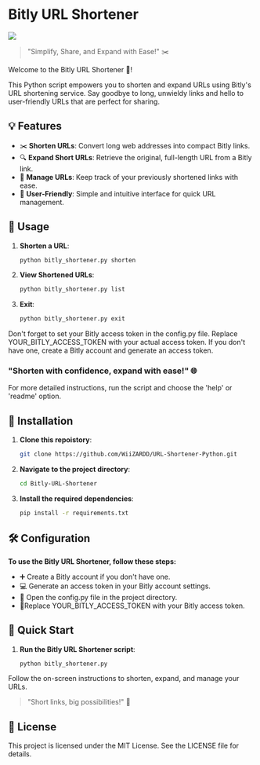 
# Bitly URL Shortener

<p>
	<tr>
		<td style="padding=0;width=50%;">
			<img src="https://ditdo.in/images1/urlshort.png" />
		</td>
	</tr>
	<tr>

> "Simplify, Share, and Expand with Ease!" ✂️

Welcome to the Bitly URL Shortener 🚀!

This Python script empowers you to shorten and expand URLs using Bitly's URL shortening service. Say goodbye to long, unwieldy links and hello to user-friendly URLs that are perfect for sharing.

## 💡 Features

- ✂️ **Shorten URLs**: Convert long web addresses into compact Bitly links.
- 🔍 **Expand Short URLs**: Retrieve the original, full-length URL from a Bitly link.
- 📜 **Manage URLs**: Keep track of your previously shortened links with ease.
- 🚀 **User-Friendly**: Simple and intuitive interface for quick URL management.

## 📖 Usage

1. **Shorten a URL**:

   ```bash
   python bitly_shortener.py shorten

2. **View Shortened URLs**:

   ```bash
   python bitly_shortener.py list

2. **Exit**:

   ```bash
   python bitly_shortener.py exit

Don't forget to set your Bitly access token in the config.py file. Replace YOUR_BITLY_ACCESS_TOKEN with your actual access token. If you don't have one, create a Bitly account and generate an access token.

### "Shorten with confidence, expand with ease!" 🌐

For more detailed instructions, run the script and choose the 'help' or 'readme' option.


## 🔧 Installation

1. **Clone this repoistory**:

   ```bash
   git clone https://github.com/WiiZARDD/URL-Shortener-Python.git

2. **Navigate to the project directory**:

   ```bash
   cd Bitly-URL-Shortener

3. **Install the required dependencies**:

   ```bash
   pip install -r requirements.txt

## 🛠️ Configuration

**To use the Bitly URL Shortener, follow these steps:**

- ➕ Create a Bitly account if you don't have one.
- 💻 Generate an access token in your Bitly account settings.
- 📄 Open the config.py file in the project directory.
- 🔁Replace YOUR_BITLY_ACCESS_TOKEN with your Bitly access token.

## 🚀 Quick Start

1. **Run the Bitly URL Shortener script**:

   ```bash
   python bitly_shortener.py

Follow the on-screen instructions to shorten, expand, and manage your URLs.

> "Short links, big possibilities!" 🌟

## 📜 License

This project is licensed under the MIT License. See the LICENSE file for details.

